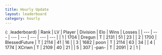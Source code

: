 ```yaml
---
title: Hourly Update
layout: leaderboard
category: hourly
---
```


{: .leaderboard}
| Rank | LV | Player | Division | Elo | Wins | Losses |
| --- | --- | --- | --- | --- | --- | --- |
| <span data-change="0">1</span> | 1704 | <span title="ID: 337810">Dregun</span> | T | <span data-change="0">2131</span> | <span data-change="0">51</span> | <span data-change="0">23</span> |
| <span data-change="1">2</span> | 1700 | <span title="ID: 692745">BlessedFuture</span> | T | <span data-change="12">2114</span> | <span data-change="2">41</span> | <span data-change="0">16</span> |
| <span data-change="-1">3</span> | 1682 | <span title="ID: 540690">poon</span> | T | <span data-change="7">2114</span> | <span data-change="1">63</span> | <span data-change="0">34</span> |
| <span data-change="0">4</span> | 1774 | <span title="ID: 448883">XCriwn</span> | T | <span data-change="13">2109</span> | <span data-change="2">40</span> | <span data-change="0">21</span> |
| <span data-change="0">5</span> | 307 | <span title="ID: 719486">-pan-</span> | T | <span data-change="0">2091</span> | <span data-change="0">2</span> | <span data-change="0">1</span> |